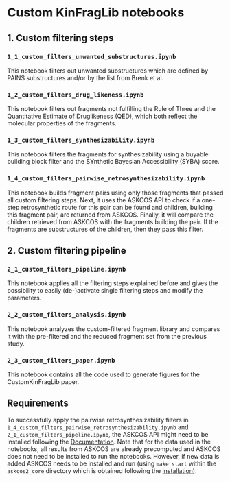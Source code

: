 # Custom KinFragLib notebooks
## 1. Custom filtering steps
### `1_1_custom_filters_unwanted_substructures.ipynb`
This notebook filters out unwanted substructures which are defined by PAINS
substructures and/or by the list from Brenk et al.
### `1_2_custom_filters_drug_likeness.ipynb`
This notebook filters out fragments not fulfilling the Rule of Three and the Quantitative Estimate
of Druglikeness (QED), which both reflect the molecular properties of the fragments.
### `1_3_custom_filters_synthesizability.ipynb`
This notebook filters the fragments for synthesizability using a buyable building block
filter and the SYnthetic Bayesian Accessibility (SYBA) score.
### `1_4_custom_filters_pairwise_retrosynthesizability.ipynb`
This notebook builds fragment pairs using only those fragments that passed all custom filtering steps.
Next, it uses the ASKCOS API to check if a one-step retrosynthetic route for this pair can be found and children, building this fragment pair, are returned from ASKCOS.
Finally, it will compare the children retrieved from ASKCOS with the fragments building the pair. If the fragments are
substructures of the children, then they pass this filter.
## 2. Custom filtering pipeline
### `2_1_custom_filters_pipeline.ipynb`
This notebook applies all the filtering steps explained before and gives the possibility to easily (de-)activate
single filtering steps and modify the parameters.
### `2_2_custom_filters_analysis.ipynb`
This notebook analyzes the custom-filtered fragment library and compares it with the pre-filtered and the reduced fragment set from the previous study.
### `2_3_custom_filters_paper.ipynb` 
This notebook contains all the code used to generate figures for the CustomKinFragLib paper. 
## Requirements
To successfully apply the pairwise retrosynthesizability filters in `1_4_custom_filters_pairwise_retrosynthesizability.ipynb` and `2_1_custom_filters_pipeline.ipynb`, the ASKCOS API might need to be installed following the [Documentation](https://askcos-docs.mit.edu/guide/1-Introduction/1.1-Introduction.html). Note that for the data used in the notebooks, all results from ASKCOS are already precomputed and ASKCOS does not need to be installed to run the notebooks. However, if new data is added ASKCOS needs to be installed and run (using `make start` within the `askcos2_core` directory which is obtained following the [installation](https://askcos-docs.mit.edu/guide/1-Introduction/1.1-Introduction.html)).